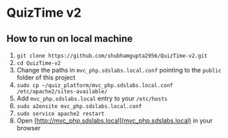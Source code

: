 # QuizTime v2

## How to run on local machine

1. `git clone https://github.com/shubhamgupta2956/QuizTime-v2.git`
2. `cd QuizTime-v2`
3. Change the paths in `mvc_php.sdslabs.local.conf` pointing to the `public` folder of this project
4. `sudo cp ~/quiz_platform/mvc_php.sdslabs.local.conf /etc/apache2/sites-available/`
5. Add `mvc_php.sdslabs.local` entry to your `/etc/hosts`
6. `sudo a2ensite mvc_php.sdslabs.local.conf`
7. `sudo service apache2 restart`
8. Open [http://mvc_php.sdslabs.local](mvc_php.sdslabs.local) in your browser
